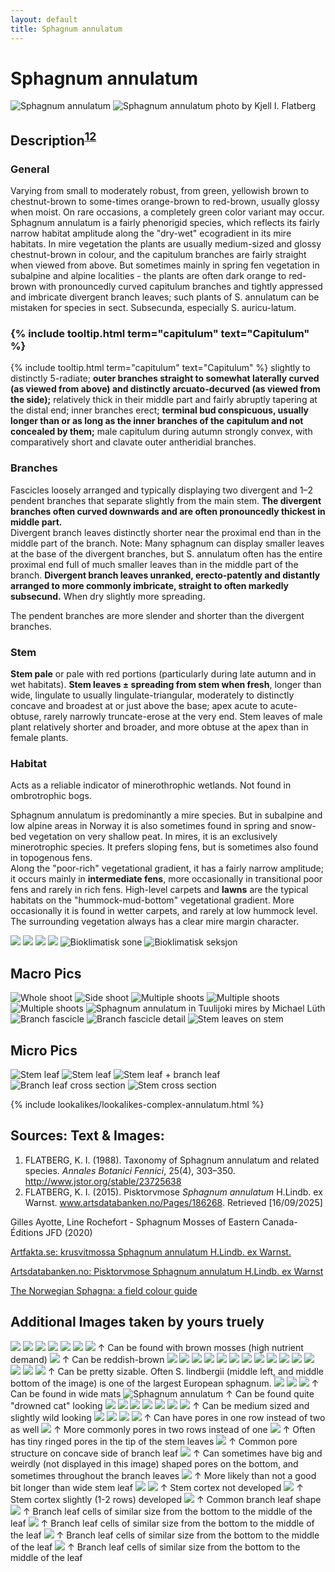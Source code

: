 ```yaml
---
layout: default
title: Sphagnum annulatum
---
```


# Sphagnum annulatum

<img src="F148131920x1920.webp" alt="Sphagnum annulatum" />  

<img src="sphagnum-annulatum-foto-kjell-i-flatberg-.jpg" alt="Sphagnum annulatum photo by Kjell I. Flatberg" />  

## Description<sup><a href="#flatberg1988-annulatum">1</a></sup><sup><a href="#flatberg2015-annulatum">2</a></sup>

### General
Varying from small to moderately robust, from green, yellowish brown to chestnut-brown to some-times orange-brown to red-brown, usually glossy when moist. On rare occasions, a completely green color variant may occur.    
Sphagnum annulatum is a fairly phenorigid species, which reflects its fairly narrow habitat amplitude along the "dry-wet" ecogradient in its mire habitats. In mire vegetation the plants are usually medium-sized and glossy chestnut-brown in colour, and the capitulum branches are fairly straight when viewed from above. But sometimes mainly in spring fen vegetation in subalpine and alpine localities - the plants are often dark orange to red-brown with pronouncedly curved capitulum branches and tightly appressed and imbricate divergent branch leaves; such plants of S. annulatum can be mistaken for species in sect. Subsecunda, especially S. auricu-latum.

### {% include tooltip.html term="capitulum" text="Capitulum" %}
{% include tooltip.html term="capitulum" text="Capitulum" %} slightly to distinctly 5-radiate; **outer branches straight to somewhat laterally curved (as viewed from above) and distinctly arcuato-decurved (as viewed from the side);** relatively thick in their middle part and fairly abruptly tapering at the distal end; inner branches erect; **terminal bud conspicuous, usually longer than or as long as the inner branches of the capitulum and not concealed by them;** male capitulum during autumn strongly convex, with comparatively short and clavate outer antheridial branches.

### Branches
Fascicles loosely arranged and typically displaying two divergent and 1–2 pendent branches that separate slightly from the main stem.
**The divergent branches often curved downwards and are often pronouncedly thickest in middle part.**   
Divergent branch leaves distinctly shorter near the proximal end than in the middle part of the branch. Note: Many sphagnum can display smaller leaves at the base of the divergent branches, but S. annulatum often has the entire proximal end full of much smaller leaves than in the middle part of the branch. **Divergent branch leaves unranked, erecto-patently and distantly arranged to more commonly imbricate, straight to often markedly subsecund.** When dry slightly more spreading.   

The pendent branches are more slender and shorter than the divergent branches.  

### Stem
**Stem pale** or pale with red portions (particularly during late autumn and in wet habitats).
**Stem leaves ± spreading from stem when fresh**, longer than wide, lingulate to usually lingulate-triangular, moderately to distinctly concave and broadest at or just above the base; apex acute to acute-obtuse, rarely narrowly truncate-erose at the very end. Stem leaves of male plant relatively shorter and broader, and more obtuse at the apex than in female plants.  

### Habitat
Acts as a reliable indicator of minerothrophic wetlands. Not found in ombrotrophic bogs.  

Sphagnum annulatum is predominantly a mire species. But in subalpine and low alpine areas in Norway it is also sometimes found in spring and snow-bed vegetation on very shallow peat. In mires, it is an exclusively minerotrophic species. It prefers sloping fens, but is sometimes also found in topogenous fens.  
Along the "poor-rich" vegetational gradient, it has a fairly narrow amplitude; it occurs mainly in **intermediate fens**, more occasionally in transitional poor fens and rarely in rich fens. High-level carpets and **lawns** are the typical habitats on the "hummock-mud-bottom" vegetational gradient. More occasionally it is found in wetter carpets, and rarely at low hummock level. The surrounding vegetation always has a clear mire margin character.

<img src="20250720_164130.jpg" />

<img src="20250712_145252.jpg" />

<img src="20230617_142526.jpg" />

<img src="20250621_153347.jpg" />

<img src="bioklimatisk-sone.webp" loading="lazy" alt="Bioklimatisk sone" />

<img src="bioklimatisk-seksjon.webp" loading="lazy" alt="Bioklimatisk seksjon" />

## Macro Pics

<img src="shoot-side.png" loading="lazy" alt="Whole shoot" />

<img src="shoot-top-down.png" loading="lazy" alt="Side shoot" />

<img src="shoot-multiple.png" loading="lazy" alt="Multiple shoots" />

<img src="shoot-multiple-2.webp" loading="lazy" alt="Multiple shoots" />

<img src="shoot-multiple-3.webp" loading="lazy" alt="Multiple shoots" />

<img src="Sphagnum annulatum in Tuulijoki mires Kittilä Michael Lüth.png" loading="lazy" alt="Sphagnum annulatum in Tuulijoki mires by Michael Lüth" />

<img src="branch-fascicle.webp" loading="lazy" alt="Branch fascicle" />

<img src="20250807_135500.jpg" loading="lazy" alt="Branch fascicle detail" />

<img src="stem-leaves-on-stem.webp" loading="lazy" alt="Stem leaves on stem" />

## Micro Pics

<img src="leaf-stem.png" loading="lazy" alt="Stem leaf" />

<img src="leaf-stem-2.png" loading="lazy" alt="Stem leaf" />

<img src="leaf-stem-branch.webp" loading="lazy" alt="Stem leaf + branch leaf" />

<img src="leaf-branch-cross-section.png" loading="lazy" alt="Branch leaf cross section" />

<img src="stem-cross-section.png" loading="lazy" alt="Stem cross section" />

{% include lookalikes/lookalikes-complex-annulatum.html %}

## **Sources: Text & Images**:

<ol>
  <li id="flatberg1988-annulatum">FLATBERG, K. I. (1988). Taxonomy of Sphagnum annulatum and related species. <em>Annales Botanici Fennici</em>, 25(4), 303–350. <a href="https://www.jstor.org/stable/23725638?read-now=1%3Fread-now%3D1&seq=32" target="_blank">http://www.jstor.org/stable/23725638</a></li>
  <li id="flatberg2015-annulatum">FLATBERG, K. I. (2015). Pisktorvmose <em>Sphagnum annulatum</em> H.Lindb. ex Warnst. <a href="https://www.artsdatabanken.no/Pages/186268" target="_blank">www.artsdatabanken.no/Pages/186268</a>. Retrieved [16/09/2025]</li>
</ol>

Gilles Ayotte, Line Rochefort - Sphagnum Mosses of Eastern Canada-Éditions JFD (2020)

[Artfakta.se: krusvitmossa Sphagnum annulatum H.Lindb. ex Warnst.](https://artfakta.se/taxa/2883/information?src=1&class=11)

[Artsdatabanken.no: Pisktorvmose Sphagnum annulatum H.Lindb. ex Warnst](https://artsdatabanken.no/Pages/186268/)

[The Norwegian Sphagna: a field colour guide](https://ntnuopen.ntnu.no/ntnu-xmlui/handle/11250/271981)

## **Additional Images taken by yours truely**

<img src="20230617_105027.jpg" loading="lazy" />  

<img src="20230617_105037.jpg" loading="lazy" />  

<img src="20230618_110417.jpg" loading="lazy" />  

<img src="20230618_110425.jpg" loading="lazy" />  

<img src="20230805_180655.jpg" loading="lazy" />  

<img src="20230805_181123.jpg" loading="lazy" />  

<img src="20250720_163124.jpg" loading="lazy" />  
↑ Can be found with  brown mosses (high nutrient demand)

<img src="20250720_163045.jpg" loading="lazy" />  
↑ Can be reddish-brown

<img src="20230805_181128.jpg" loading="lazy" />  

<img src="20230805_181133.jpg" loading="lazy" />  

<img src="20230805_181148.jpg" loading="lazy" />  

<img src="20230805_190256.jpg" loading="lazy" />  

<img src="20230807_130222.jpg" loading="lazy" />  

<img src="20230807_130228.jpg" loading="lazy" />  

<img src="20230807_174512.jpg" loading="lazy" />  

<img src="20240817_175424.jpg" loading="lazy" />  

<img src="20240817_175558.jpg" loading="lazy" />  

<img src="20240817_175615.jpg" loading="lazy" />  

<img src="20240818_143706.jpg" loading="lazy" />  

<img src="20250621_151145.jpg" loading="lazy" />  

<img src="20250621_151152.jpg" loading="lazy" />  

<img src="20250621_151201.jpg" loading="lazy" />  

<img src="20250621_151405.jpg" loading="lazy" />  
↑ Can be pretty sizable. Often S. lindbergii (middle left, and middle bottom of the image) is one of the largest European sphagnum.  

<img src="20250621_151409.jpg" loading="lazy" />  

<img src="20250621_151416.jpg" loading="lazy" />   

<img src="20250621_151421.jpg" loading="lazy" />  
↑ Can be found in wide mats

<img src="sphagnum_annulatum1.jpg" loading="lazy" alt="Sphagnum annulatum" />    
↑ Can be found quite "drowned cat" looking  

<img src="20250712_144259.jpg" loading="lazy" />  

<img src="20250712_144305.jpg" loading="lazy" />   

<img src="20250712_144318.jpg" loading="lazy" />  

<img src="20250712_145117.jpg" loading="lazy" />  

<img src="20250712_145142.jpg" loading="lazy" />  

<img src="20250712_150356.jpg" loading="lazy" />  

<img src="20250714_103356.jpg" loading="lazy" />  
↑ Can be medium sized and slightly wild looking

<img src="20250714_103409.jpg" loading="lazy" />  

<img src="20250714_103423.jpg" loading="lazy" />  

<img src="20230807_131718.jpg" loading="lazy" />  

<img src="20230807_132247.jpg" loading="lazy" />  
↑ Can have pores in one row instead of two as well  

<img src="20230807_133727.jpg" loading="lazy" />  
↑ More commonly pores in two rows instead of one  

<img src="20240818_144505.jpg" loading="lazy" />  
↑ Often has tiny ringed pores in the tip of the stem leaves  

<img src="20240818_143951.jpg" loading="lazy" />  
↑ Common pore structure on concave side of branch leaf  

<img src="20240818_144117.jpg" loading="lazy" />  
↑ Can sometimes have big and weirdly (not displayed in this image) shaped pores on the bottom, and sometimes throughout the branch leaves  

<img src="20230807_134106.jpg" loading="lazy" />  
↑ More likely than not a good bit longer than wide stem leaf  

<img src="20230807_134721.jpg" loading="lazy" /> 

<img src="20230807_134820.jpg" loading="lazy" />  
↑ Stem cortex not developed  

<img src="20250724_145330.jpg" loading="lazy" />  
↑ Stem cortex slightly (1-2 rows) developed  

<img src="20230807_133902.jpg" loading="lazy" />    
↑ Common branch leaf shape 

<img src="20240818_144349.jpg" loading="lazy" />  
↑ Branch leaf cells of similar size from the bottom to the middle of the leaf  

<img src="20250731_133339.jpg" loading="lazy" />  
↑ Branch leaf cells of similar size from the bottom to the middle of the leaf  

<img src="20250731_133533.jpg" loading="lazy" />  
↑ Branch leaf cells of similar size from the bottom to the middle of the leaf  

<img src="20250731_140041.jpg" loading="lazy" />  
↑ Branch leaf cells of similar size from the bottom to the middle of the leaf  
